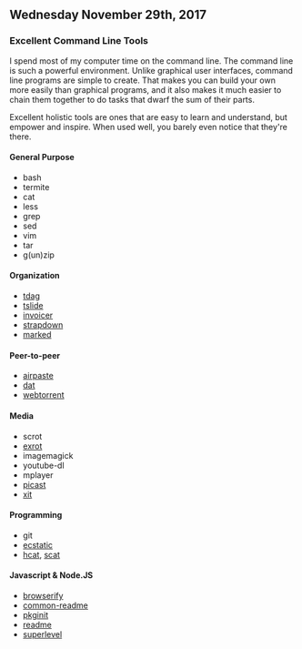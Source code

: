 ## Wednesday November 29th, 2017

### Excellent Command Line Tools

I spend most of my computer time on the command line. The command line is such a
powerful environment. Unlike graphical user interfaces, command line programs
are simple to create. That makes you can build your own more easily than
graphical programs, and it also makes it much easier to chain them together to
do tasks that dwarf the sum of their parts.

Excellent holistic tools are ones that are easy to learn and understand, but
empower and inspire. When used well, you barely even notice that they're there.

#### General Purpose
- bash
- termite
- cat
- less
- grep
- sed
- vim
- tar
- g(un)zip

#### Organization
- [tdag](https://github.com/noffle/tdag)
- [tslide](https://github.com/tslide/tslide)
- [invoicer](https://github.com/substack/invoicer)
- [strapdown](https://github.com/noffle/strapdown)
- [marked](https://github.com/chjj/marked)

#### Peer-to-peer
- [airpaste](https://github.com/mafintosh/airpaste)
- [dat](https://github.com/datproject/dat)
- [webtorrent](https://github.com/webtorrent/webtorrent#as-a-command-line-app)

#### Media
- scrot
- [exrot](https://github.com/noffle/exrot)
- imagemagick
- youtube-dl
- mplayer
- [picast](https://github.com/noffle/picast)
- [xit](https://github.com/substack/xit)

#### Programming
- git
- [ecstatic](https://github.com/jfhbrook/node-ecstatic#cli)
- [hcat](https://github.com/kessler/node-hcat), [scat](https://github.com/hughsk/scat)

#### Javascript & Node.JS
- [browserify](https://github.com/browserify/browserify)
- [common-readme](https://github.com/noffle/common-readme)
- [pkginit](https://github.com/substack/pkginit)
- [readme](https://github.com/dominictarr/readme)
- [superlevel](https://github.com/maxogden/superlevel)

